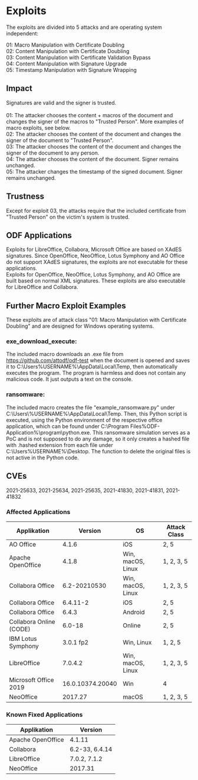 # Exploits
The exploits are divided into 5 attacks and are operating system independent:

01: Macro Manipulation with Certificate Doubling<br>
02: Content Manipulation with Certificate Doubling<br>
03: Content Manipulation with Certificate Validation Bypass<br>
04: Content Manipulation with Signature Upgrade<br>
05: Timestamp Manipulation with Signature Wrapping<br>

## Impact
Signatures are valid and the signer is trusted.<br>
<br>
01: The attacker chooses the content + macros of the document and changes the signer of the macros to "Trusted Person". More examples of macro exploits, see below.<br>
02: The attacker chooses the content of the document and changes the signer of the document to "Trusted Person".<br>
03: The attacker chooses the content of the document and changes the signer of the document to any person.<br>
04: The attacker chooses the content of the document. Signer remains unchanged.<br>
05: The attacker changes the timestamp of the signed document. Signer remains unchanged.<br>

## Trustness
Except for exploit 03, the attacks require that the included certificate from "Trusted Person" on the victim's system is trusted.

## ODF Applications
Exploits for LibreOffice, Collabora, Microsoft Office are based on XAdES signatures. Since OpenOffice, NeoOffice, Lotus Symphony and AO Office do not support XAdES signatures, the exploits are not executable for these applications.<br>
Exploits for OpenOffice, NeoOffice, Lotus Symphony, and AO Office are built based on normal XML signatures. These exploits are also executable for LibreOffice and Collabora.

## Further Macro Exploit Examples
These exploits are of attack class "01: Macro Manipulation with Certificate Doubling" and are designed for Windows operating systems.

### exe_download_execute:
The included macro downloads an .exe file from https://github.com/attodf/odf-test when the document is opened and saves it to C:\Users\%USERNAME%\AppData\Local\Temp, then automatically executes the program. The program is harmless and does not contain any malicious code. It just outputs a text on the console.

### ransomware:
The included macro creates the file "example_ransomware.py" under C:\Users\\%USERNAME%\AppData\Local\Temp. Then, this Python script is executed, using the Python environment of the respective office application, which can be found under C:\Program Files\%ODF-Application%\program\python.exe. This ransomware simulation serves as a PoC and is not supposed to do any damage, so it only creates a hashed file with .hashed extension from each file under C:\Users\%USERNAME%\Desktop. The function to delete the original files is not active in the Python code.

## CVEs
2021-25633, 2021-25634, 2021-25635, 2021-41830, 2021-41831, 2021-41832

### Affected Applications
<table>
  <thead>
    <tr>
      <th>Applikation</th>
      <th>Version</th>
	  <th>OS</th>
	  <th>Attack Class</th>
    </tr>
  </thead>
  <tbody>
	<tr>
      <td>AO Office</td>
      <td>4.1.6</td>
	  <td>iOS</td>
	  <td>2, 5</td>
    </tr>
    <tr>
      <td>Apache OpenOffice</td>
      <td>4.1.8</td>
	  <td>Win, macOS, Linux</td>
	  <td>1, 2, 3, 5</td>
    </tr>
	<tr>
      <td>Collabora Office</td>
      <td>6.2-20210530</td>
	  <td>Win, macOS, Linux</td>
	  <td>1, 2, 3, 5</td>
    </tr>
	<tr>
      <td>Collabora Office</td>
      <td>6.4.11-2</td>
	  <td>iOS</td>
	  <td>2, 5</td>
    </tr>
	<tr>
      <td>Collabora Office</td>
      <td>6.4.3</td>
	  <td>Android</td>
	  <td>2, 5</td>
    </tr>
	<tr>
      <td>Collabora Online (CODE)</td>
      <td>6.0-18</td>
	  <td>Online</td>
	  <td>2, 5</td>
    </tr>
	<tr>
      <td>IBM Lotus Symphony</td>
      <td>3.0.1 fp2</td>
	  <td>Win, Linux</td>
	  <td>1, 2, 5</td>
    </tr>
	<tr>
      <td>LibreOffice</td>
      <td>7.0.4.2</td>
	  <td>Win, macOS, Linux</td>
	  <td>1, 2, 3, 5</td>
    </tr>
	<tr>
      <td>Microsoft Office 2019</td>
      <td>16.0.10374.20040</td>
	  <td>Win</td>
	  <td>4</td>
    </tr>
	<tr>
      <td>NeoOffice</td>
      <td>2017.27</td>
	  <td>macOS</td>
	  <td>1, 2, 3, 5</td>
    </tr>
  </tbody>
</table>

### Known Fixed Applications

<table>
  <thead>
    <tr>
      <th>Applikation</th>
      <th>Version</th>
    </tr>
  </thead>
  <tbody>
	<tr>
      <td>Apache OpenOffice</td>
      <td>4.1.11</td>
    </tr>
	<tr>
      <td>Collabora</td>
      <td>6.2-33, 6.4.14</td>
    </tr>
	<tr>
      <td>LibreOffice</td>
      <td>7.0.2, 7.1.2</td>
    </tr>
	<tr>
      <td>NeoOffice</td>
      <td>2017.31</td>
    </tr>
  </tbody>
</table>
